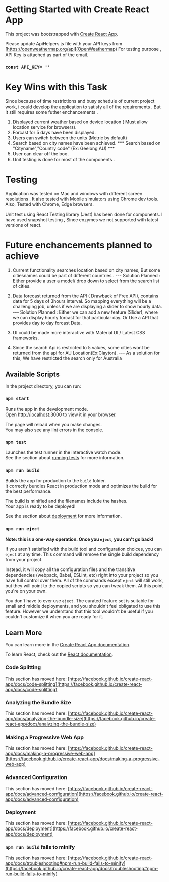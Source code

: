 # Getting Started with Create React App

This project was bootstrapped with [Create React App](https://github.com/facebook/create-react-app).

Please update ApiHelpers.js file with your API keys from [https://openweathermap.org/api](OpenWeathermap)
For testing purpose , API Key is attached as part of the email.
### `const API_KEY= ''`

# Key Wins with this Task
Since because of time restrictions and busy schedule of current project work, i could develop the application to satisfy all of the requirements . But It still requires some futher enchancements .
1. Displayed current weather based on device location ( Must allow location service for browsers).
2. Forcast for 5 days have been displayed.
3. Users can switch between the units (Metric by default)
4. Search based on city names have been achieved. *** Search based on "Cityname","Country code" (Ex: Geelong,AU) ***
5. User can clear off the box .
6. Unit testing is done for most of the components .


# Testing 
Application was tested on Mac and windows with different screen resolutions . It also tested with Mobile simulators using Chrome dev tools. Also, Tested with Chrome, Edge browsers.  

Unit test using React Testing library (Jest) has been done for components. I have used snapshot testing , Since enzymes we not supported with latest versions of react.
# Future enchancements planned to achieve  
1. Current functionality searches location based on city names, But some citiesnames could be part of different countries .
--- Solution Planned : Either provide a user a model/ drop down to select from the search list of cities.

2. Data forecast returned from the API ( Drawback of Free API), contains data for 5 days of 3hours interval. So mapping everything will be a challenging job, unless if we are displaying a slider to show hourly data.
--- Solution Planned : Either we can add a new feature (Slider), where we can display hourly forcast for that particular day. Or Use a API that provides day to day forcast Data.

3. UI could be made more interactive with Material UI / Latest CSS frameworks.

4. Since the search Api is restricted to 5 values, some cities wont be returned from the api for AU Location(Ex:Clayton). 
--- As a solution for this, We have restricted the search only for Australia
## Available Scripts

In the project directory, you can run:

### `npm start`

Runs the app in the development mode.\
Open [http://localhost:3000](http://localhost:3000) to view it in your browser.

The page will reload when you make changes.\
You may also see any lint errors in the console.

### `npm test`

Launches the test runner in the interactive watch mode.\
See the section about [running tests](https://facebook.github.io/create-react-app/docs/running-tests) for more information.

### `npm run build`

Builds the app for production to the `build` folder.\
It correctly bundles React in production mode and optimizes the build for the best performance.

The build is minified and the filenames include the hashes.\
Your app is ready to be deployed!

See the section about [deployment](https://facebook.github.io/create-react-app/docs/deployment) for more information.

### `npm run eject`

**Note: this is a one-way operation. Once you `eject`, you can't go back!**

If you aren't satisfied with the build tool and configuration choices, you can `eject` at any time. This command will remove the single build dependency from your project.

Instead, it will copy all the configuration files and the transitive dependencies (webpack, Babel, ESLint, etc) right into your project so you have full control over them. All of the commands except `eject` will still work, but they will point to the copied scripts so you can tweak them. At this point you're on your own.

You don't have to ever use `eject`. The curated feature set is suitable for small and middle deployments, and you shouldn't feel obligated to use this feature. However we understand that this tool wouldn't be useful if you couldn't customize it when you are ready for it.

## Learn More

You can learn more in the [Create React App documentation](https://facebook.github.io/create-react-app/docs/getting-started).

To learn React, check out the [React documentation](https://reactjs.org/).

### Code Splitting

This section has moved here: [https://facebook.github.io/create-react-app/docs/code-splitting](https://facebook.github.io/create-react-app/docs/code-splitting)

### Analyzing the Bundle Size

This section has moved here: [https://facebook.github.io/create-react-app/docs/analyzing-the-bundle-size](https://facebook.github.io/create-react-app/docs/analyzing-the-bundle-size)

### Making a Progressive Web App

This section has moved here: [https://facebook.github.io/create-react-app/docs/making-a-progressive-web-app](https://facebook.github.io/create-react-app/docs/making-a-progressive-web-app)

### Advanced Configuration

This section has moved here: [https://facebook.github.io/create-react-app/docs/advanced-configuration](https://facebook.github.io/create-react-app/docs/advanced-configuration)

### Deployment

This section has moved here: [https://facebook.github.io/create-react-app/docs/deployment](https://facebook.github.io/create-react-app/docs/deployment)

### `npm run build` fails to minify

This section has moved here: [https://facebook.github.io/create-react-app/docs/troubleshooting#npm-run-build-fails-to-minify](https://facebook.github.io/create-react-app/docs/troubleshooting#npm-run-build-fails-to-minify)
